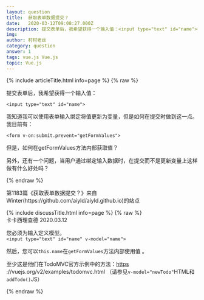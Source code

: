 ```yaml
---
layout: question
title:  获取表单数据提交？
date:   2020-03-12T09:08:27.000Z
description: 提交表单后，我希望获得一个输入值：<input type="text" id="name">我知道我可以使用表单输入绑定将值更新为变量，但是如何...
img: 
author: 村村老丝
category: question
answer: 1
tags: vue.js Vue.js
topic: Vue.js
---
```

<div class="article-root">
  <div class="article">
    {% include articleTitle.html info=page %}
    {% raw %}
    <div class="article-content"><p><font style="vertical-align: inherit;"><font style="vertical-align: inherit;">提交表单后，我希望获得一个输入值：</font></font></p>

<pre><code>&lt;input type="text" id="name"&gt;
</code></pre>

<p><font style="vertical-align: inherit;"><font style="vertical-align: inherit;">我知道我可以使用表单输入绑定将值更新为变量，但是如何在提交时做到这一点。</font><font style="vertical-align: inherit;">我目前有：</font></font></p>

<pre><code>&lt;form v-on:submit.prevent="getFormValues"&gt;
</code></pre>

<p><font style="vertical-align: inherit;"><font style="vertical-align: inherit;">但是，如何在getFormValues方法内部获取值？</font></font></p>

<p><font style="vertical-align: inherit;"><font style="vertical-align: inherit;">另外，还有一个问题，当用户通过绑定输入数据时，在提交而不是更新变量上这样做有什么好处吗？  </font></font></p></div>
    {% endraw %}
  </div>
  <p class="winter_mark">第1183篇《获取表单数据提交？》来自Winter(https://github.com/aiyld/aiyld.github.io)的站点</p>
  <div class="discuss-wrapper">
    {% include discussTitle.html info=page %}
    {% raw %}
    <div class="discuss-list">
    <div class="discuss-item">
        <div class="discuss-parent">
          <div class="discuss-meta">
            <span class="discuss-user">卡卡西理查德</span>
            <span class="discuss-time">2020.03.12</span>
          </div>
          <div class="discuss-comment"><p><font style="vertical-align: inherit;"><font style="vertical-align: inherit;">您必须为输入定义模型。</font></font><br>
<code>&lt;input type="text" id="name" v-model="name"&gt;</code></p>

<p><font style="vertical-align: inherit;"><font style="vertical-align: inherit;">然后，您可以</font></font><code>this.name</code><font style="vertical-align: inherit;"><font style="vertical-align: inherit;">在</font></font><code>getFormValues</code><font style="vertical-align: inherit;"><font style="vertical-align: inherit;">方法</font><font style="vertical-align: inherit;">内部</font><font style="vertical-align: inherit;">使用值
 </font><font style="vertical-align: inherit;">。</font></font></p>

<p><font style="vertical-align: inherit;"><font style="vertical-align: inherit;">至少这是他们在TodoMVC官方示例中的方法：</font></font><a href="https://vuejs.org/v2/examples/todomvc.html" rel="noreferrer"><font style="vertical-align: inherit;"><font style="vertical-align: inherit;">https</font></font></a><font style="vertical-align: inherit;"><font style="vertical-align: inherit;"> ://vuejs.org/v2/examples/todomvc.html </font><font style="vertical-align: inherit;">（请参见</font></font><code>v-model="newTodo"</code><font style="vertical-align: inherit;"><font style="vertical-align: inherit;">HTML和</font></font><code>addTodo()</code><font style="vertical-align: inherit;"><font style="vertical-align: inherit;">JS）</font></font></p></div>
        </div></div>
    </div>
    {% endraw %}
  </div>
<div>
